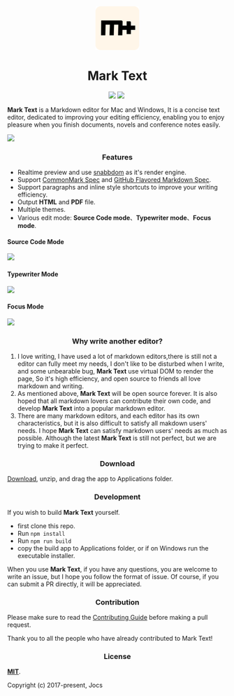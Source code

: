 <p align="center"><img src="https://github.com/marktext/marktext/blob/master/static/logo-small.png" alt="mark text" width="100" height="100"></p>

<h1 align="center">Mark Text</h1>

<p align="center"><img src="https://badge.fury.io/gh/jocs%2Fmarktext.svg">  <img src="https://img.shields.io/github/license/marktext/marktext.svg">  <img src="https://travis-ci.org/marktext/marktext.svg?branch=master" alt=""></p>

**Mark Text** is a Markdown editor for Mac and Windows, It is a concise text editor, dedicated to improving your editing efficiency, enabling you to enjoy pleasure when you finish documents, novels and conference notes easily.

![](https://github.com/marktext/marktext/blob/master/doc/summary.jpg)

<h3 align="center">Features</h3>

- Realtime preview and use [snabbdom](https://github.com/snabbdom/snabbdom) as it's render engine.
- Support [CommonMark Spec](http://spec.commonmark.org/0.28/) and [GitHub Flavored Markdown Spec](http://spec.commonmark.org/0.28/).
- Support paragraphs and inline style shortcuts to improve your writing efficiency.
- Output **HTML** and **PDF** file.
- Multiple themes.
- Various edit mode: **Source Code mode**、**Typewriter mode**、**Focus mode**.

#### Source Code Mode

![](https://github.com/marktext/marktext/blob/master/doc/source-code-mode.jpg)

#### Typewriter Mode

![](https://github.com/marktext/marktext/blob/master/doc/typewriter-mode.gif)

#### Focus Mode

![](https://github.com/marktext/marktext/blob/master/doc/focus-mode.jpg)

<h3 align="center">Why write another editor?</h3>

1. I love writing, I have used a lot of markdown editors,there is still not a editor can fully meet my needs, I don't like to be disturbed when I write, and some unbearable bug, **Mark Text** use virtual DOM to render the page, So it's high efficiency, and open source to friends all love markdown and writing.
2. As mentioned above, **Mark Text** will be open source forever. It is also hoped that all markdown lovers can contribute their own code, and develop **Mark Text** into a popular markdown editor.
3. There are many markdown editors, and each editor has its own characteristics, but it is also difficult to satisfy all makdown users' needs. I hope **Mark Text** can satisfy markdown users' needs as much as possible. Although the latest **Mark Text** is still not perfect, but we are trying to make it perfect.

<h3 align="center">Download</h3>

[Download](https://github.com/marktext/marktext/releases), unzip, and drag the app to Applications folder.

<h3 align="center">Development</h3>

If you wish to build **Mark Text** yourself.

- first clone this repo.
- Run `npm install`
- Run `npm run build`
- copy the build app to Applications folder, or if on Windows run the executable installer.

When you use **Mark Text**, if you have any questions, you are welcome to write an issue, but I hope you follow the format of issue. Of course, if you can submit a PR directly, it will be appreciated.

<h3 align="center">Contribution</h3>

Please make sure to read the [Contributing Guide](https://github.com/marktext/marktext/blob/master/.github/CONTRIBUTING.md) before making a pull request.

Thank you to all the people who have already contributed to Mark Text!

<h3 align="center">License</h3>

 [**MIT**](https://github.com/marktext/marktext/blob/master/LICENSE).

Copyright (c) 2017-present, Jocs